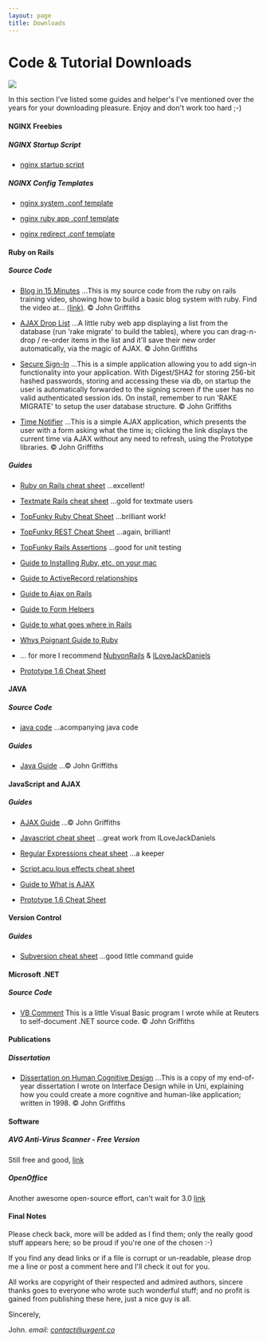 ```yaml
---
layout: page
title: Downloads
---
```


# Code & Tutorial Downloads

<img src="http://data.red91.com/red91/assets/400090602_98711af140.jpg"/>

In this section I've listed some guides and helper's I've mentioned over the years for your downloading pleasure.  Enjoy and don't work too hard ;-)

#### NGINX Freebies

##### NGINX Startup Script

* [nginx startup script](http://data.red91.com/red91/assets/nginx.txt)

##### NGINX Config Templates

* [nginx system .conf template](http://data.red91.com/red91/assets/nginx.conf)

* [nginx ruby app .conf template](http://data.red91.com/red91/nginx_ruby.conf)

* [nginx redirect .conf template](http://data.red91.com/red91/nginx_redirect.conf)

#### Ruby on Rails

##### Source Code

* [Blog in 15 Minutes](http://data.red91.com/red91/blog_in_15_minutes.zip) ...This is my source code from the ruby on rails training video, showing how to build a basic blog system with ruby.  Find the video at... <a href="http://media.rubyonrails.org/video/rails_take2_with_sound.mov">(link)</a>. &copy; John Griffiths

* [AJAX Drop List](http://data.red91.com/red91/assets/droplist.zip)
...A little ruby web app displaying a list from the database (run 'rake migrate' to build the tables), where you can drag-n-drop / re-order items in the list and it'll save their new order automatically, via the magic of AJAX. &copy; John Griffiths

* [Secure Sign-In](http://data.red91.com/red91/assets/signin.zip)
...This is a simple application allowing you to add sign-in functionality into your application.  With Digest/SHA2 for storing 256-bit hashed passwords, storing and accessing these via db, on startup the user is automatically forwarded to the signing screen if the user has no valid authenticated session ids.  On install, remember to run 'RAKE MIGRATE' to setup the user database structure. &copy; John Griffiths

* [Time Notifier](http://data.red91.com/red91/assets/time.zip)
...This is a simple AJAX application, which presents the user with a form asking what the time is; clicking the link displays the current time via AJAX without any need to refresh, using the Prototype libraries. &copy; John Griffiths

##### Guides

* [Ruby on Rails cheat sheet](http://data.red91.com/red91/assets/ruby_on_rails_cheat_sheet.pdf) ...excellent!

* [Textmate Rails cheat sheet](http://data.red91.com/red91/assets/textmate_rails.pdf) ...gold for textmate users

* [TopFunky Ruby Cheat Sheet](http://data.red91.com/red91/assets/Topfunky-Cheatsheet.pdf)
...brilliant work!

* [TopFunky REST Cheat Sheet](http://data.red91.com/red91/assets/REST-cheatsheet.pdf) ...again, brilliant!

* [TopFunky Rails Assertions](http://data.red91.com/red91/assets/ruby_and_rails_assertions.pdf) ...good for unit testing

* <a href='http://data.red91.com/red91/assets/building-ruby-rails-mysql-on-mac-osx.pdf' class="pdf" title='building ruby, rails, subversion, mysql and mongrel'>Guide to Installing Ruby, etc. on your mac</a>

* <a href='http://data.red91.com/red91/assets/activerecord_cheatsheet.pdf' class="pdf" title='activerecord cheat sheet'>Guide to ActiveRecord relationships</a>

* <a href='http://data.red91.com/red91/assets/ajax_on_rails.pdf' class="pdf" title='ajax on rails'>Guide to Ajax on Rails</a>

* <a href='http://data.red91.com/red91/assets/form_helpers.pdf' class="pdf" title='form helpers'>Guide to Form Helpers</a>

* <a href='http://data.red91.com/red91/assets/rails_files_cheatsheet.pdf' class="pdf" title='rails files cheatsheet'>Guide to what goes where in Rails</a>

* <a href='http://data.red91.com/red91/assets/whys-poignant-guide-to-ruby.pdf' class="pdf" title='whys poignant guide to ruby'>Whys Poignant Guide to Ruby</a>

* ... for more I recommend <a href="http://nubyonrails.com/">NubyonRails</a> & <a href="http://www.ilovejackdaniels.com/">ILoveJackDaniels</a>

* [Prototype 1.6 Cheat Sheet](http://thinkweb2.com/projects/prototype/prototype-1602-cheat-sheet/)

#### JAVA

##### Source Code

* <a class="download" href="http://data.red91.com/red91/assets/java_code.zip">java code</a> ...acompanying java code

##### Guides

* <a class="pdf" href="http://data.red91.com/red91/assets/JAVA_NOTES.pdf">Java Guide</a> ...&copy; John Griffiths


#### JavaScript and AJAX

##### Guides

* <a class="pdf" href="http://data.red91.com/red91/assets/AJAX_NOTES.pdf">AJAX Guide</a> ...&copy; John Griffiths

* <a href='http://data.red91.com/red91/assets/javascript_cheat_sheet.pdf' class="pdf" title='javascript'>Javascript cheat sheet</a> ...great work from ILoveJackDaniels

* <a href='http://data.red91.com/red91/assets/regular_expressions_cheat_sheet.pdf' class="pdf" title='regular expressions'>Regular Expressions cheat sheet</a> ...a keeper

* <a href='http://data.red91.com/red91/assets/scriptaculous_fx1.pdf' class="pdf" title='scriptaculous fx'>Script.acu.lous effects cheat sheet</a>

* <a href='http://data.red91.com/red91/assets/whats_ajax_cheatsheet.pdf' class="pdf" title='whats ajax cheatsheet'>Guide to What is AJAX</a>

* [Prototype 1.6 Cheat Sheet](http://thinkweb2.com/projects/prototype/prototype-1602-cheat-sheet/)

#### Version Control

##### Guides

* <a href="http://data.red91.com/red91/assets/svncheatsheet-1.0.1.pdf" class="pdf">Subversion cheat sheet</a> ...good little command guide

#### Microsoft .NET

##### Source Code

* <a href="http://data.red91.com/red91/assets/vbcomment.zip" class="zip">VB Comment</a>
This is a little Visual Basic program I wrote while at Reuters to self-document .NET source code. &copy; John Griffiths

#### Publications

##### Dissertation

* <a href="http://data.red91.com/red91/assets/jag_dissertation_1998.pdf" class="pdf">Dissertation on Human Cognitive Design</a>
...This is a copy of my end-of-year dissertation I wrote on Interface Design while in Uni, explaining how you could create a more cognitive and human-like application; written in 1998. &copy; John Griffiths

#### Software

##### AVG Anti-Virus Scanner - Free Version

Still free and good, [link](http://free.grisoft.com/ww.download?prd=afe)

##### OpenOffice

Another awesome open-source effort, can't wait for 3.0 [link](http://www.openoffice.org/)

#### Final Notes

Please check back, more will be added as I find them; only the really good stuff appears here; so be proud if you're one of the chosen :-)

If you find any dead links or if a file is corrupt or un-readable, please drop me a line or post a comment here and I'll check it out for you.

All works are copyright of their respected and admired authors, sincere thanks goes to everyone who wrote such wonderful stuff; and no profit is gained from publishing these here, just a nice guy is all.

Sincerely,

John.
*email: <a class="email" href="mailto:%6a%6f%68%6e%40%72%65%64%39%31%2e%63%6f%6d" style="font-weight: normal;">contact@uxgent.co</a>*
